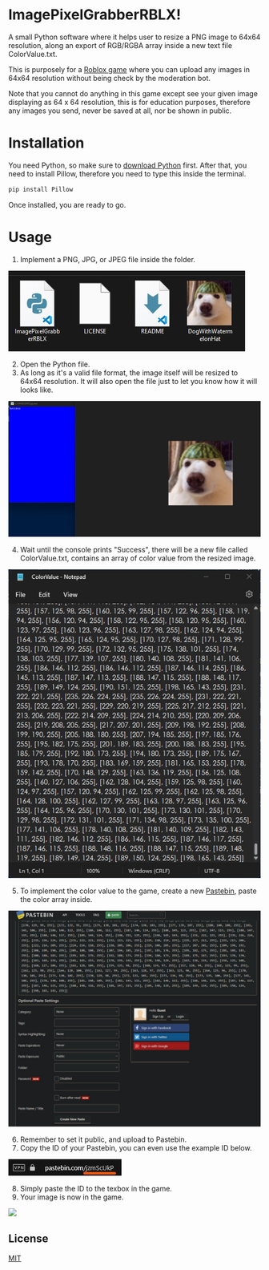 # ImagePixelGrabberRBLX!
A small Python software where it helps user to resize a PNG image to 64x64 resolution, along an export of RGB/RGBA array inside a new text file ColorValue.txt. 

This is purposely for a [Roblox game](https://www.roblox.com/games/11442061911/image-png) where you can upload any images in 64x64 resolution without being check by the moderation bot. 

Note that you cannot do anything in this game except see your given image displaying as 64 x 64 resolution, this is for education purposes, therefore any images you send, never be saved at all, nor be shown in public.

# Installation
You need Python, so make sure to [download Python](https://www.python.org/downloads/) first.
After that, you need to install Pillow, therefore you need to type this inside the terminal.
```python
pip install Pillow
```
Once installed, you are ready to go.

# Usage
1. Implement a PNG, JPG, or JPEG file inside the folder.

![](/ImageForREADME/ImageInFolder.jpg)

2. Open the Python file.
3. As long as it's a valid file format, the image itself will be resized to 64x64 resolution. It will also open the file just to let you know how it will looks like.

![](/ImageForREADME/Success.jpg)

4. Wait until the console prints "Success", there will be a new file called ColorValue.txt, contains an array of color value from the resized image.

![](/ImageForREADME/ColorValueTXT.jpg)

5. To implement the color value to the game, create a new [Pastebin](https://pastebin.com), paste the color array inside.

![](/ImageForREADME/Pastebin.jpg)

6. Remember to set it public, and upload to Pastebin.
7. Copy the ID of your Pastebin, you can even use the example ID below.

![](/ImageForREADME/PastebinID.jpg)

8. Simply paste the ID to the texbox in the game.
9. Your image is now in the game.

![](/ImageForREADME/UploadImage.gif)

## License

[MIT](https://choosealicense.com/licenses/mit/)